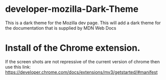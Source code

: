 # developer-mozilla-Dark-Theme
This is a dark theme for the Mozilla dev page. This will add a dark theme for the documentation that is supplied by MDN Web Docs

# Install of the Chrome extension.
If the screen shots are not repressive of the current version of chrome then use this link: https://developer.chrome.com/docs/extensions/mv3/getstarted/#manifest